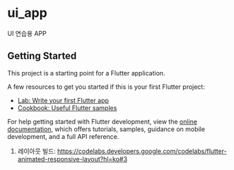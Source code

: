 # ui_app

UI 연습용 APP

## Getting Started

This project is a starting point for a Flutter application.

A few resources to get you started if this is your first Flutter project:

- [Lab: Write your first Flutter app](https://docs.flutter.dev/get-started/codelab)
- [Cookbook: Useful Flutter samples](https://docs.flutter.dev/cookbook)

For help getting started with Flutter development, view the
[online documentation](https://docs.flutter.dev/), which offers tutorials,
samples, guidance on mobile development, and a full API reference.

1. 레이아웃 빌드: https://codelabs.developers.google.com/codelabs/flutter-animated-responsive-layout?hl=ko#3
